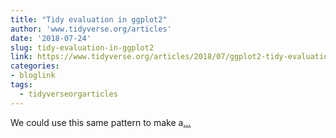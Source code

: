 ```yaml
---
title: "Tidy evaluation in ggplot2"
author: 'www.tidyverse.org/articles'
date: '2018-07-24'
slug: tidy-evaluation-in-ggplot2
link: https://www.tidyverse.org/articles/2018/07/ggplot2-tidy-evaluation/
categories:
- bloglink
tags:
  - tidyverseorgarticles
---
```


We could use this same pattern to make a[... <i class="fas fa-external-link-alt"></i>](https://www.tidyverse.org/articles/2018/07/ggplot2-tidy-evaluation/)

